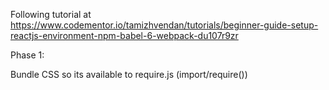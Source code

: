 Following tutorial at https://www.codementor.io/tamizhvendan/tutorials/beginner-guide-setup-reactjs-environment-npm-babel-6-webpack-du107r9zr


Phase 1:

Bundle CSS so its available to require.js (import/require())
